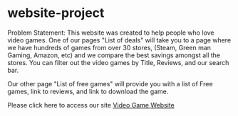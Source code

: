 # website-project

Problem Statement: This website was created to help people who love video games. One of our pages "List of deals" will take you to a page where we have hundreds of games from over 30 stores, (Steam, Green man Gaming, Amazon, etc) and we compare the best savings amongst all the stores. You can filter out the video games by Title, Reviews, and our search bar.

Our other page "List of free games" will provide you with a list of Free games, link to reviews, and link to download the game.

Please click here to access our site [Video Game Website]()